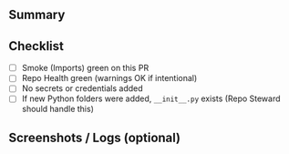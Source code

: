## Summary
<!-- What does this PR change? -->

## Checklist
- [ ] Smoke (Imports) green on this PR
- [ ] Repo Health green (warnings OK if intentional)
- [ ] No secrets or credentials added
- [ ] If new Python folders were added, `__init__.py` exists (Repo Steward should handle this)

## Screenshots / Logs (optional)
